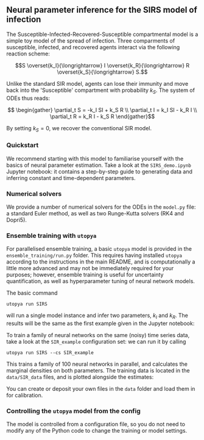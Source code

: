 Neural parameter inference for the SIRS model of infection
---
The Susceptible-Infected-Recovered-Susceptible compartmental
model is a simple toy model of the spread of infection. Three comparments of susceptible, infected, and recovered agents 
interact via the following reaction scheme:

$$S \overset{k_I}{\longrightarrow} I \overset{k_R}{\longrightarrow} R \overset{k_S}{\longrightarrow} S.$$

Unlike the standard SIR model, agents can lose their immunity and move back into the 'Susceptible' compartment with 
probability $k_S$. The system of ODEs thus reads:

$$ \begin{gather} \partial_t S = -k_I SI + k_S R \\ 
\partial_t I = k_I SI - k_R I \\ 
\partial_t R = k_R I - k_S R 
\end{gather}$$

By setting $k_S=0$, we recover the conventional SIR model.

### Quickstart
We recommend starting with this model to familiarise yourself with the 
basics of neural parameter estimation. Take a look at the `SIRS_demo.ipynb` Jupyter notebook: it
contains a step-by-step guide to generating data and inferring constant and time-dependent parameters.

### Numerical solvers
We provide a number of numerical solvers for the ODEs in the `model.py` file: a standard Euler method, as well as two
Runge-Kutta solvers (RK4 and Dopri5).

### Ensemble training with `utopya`
For parallelised ensemble training, a basic `utopya` model is provided in the `ensemble_training/run.py` folder. 
This requires having installed `utopya` according to the instructions in the main README, and is computationally a little more advanced and may not be
immediately required for your purposes; however, ensemble training is useful for uncertainty quantification, as well as 
hyperparameter tuning of neural network models.

The basic command
```commandline
utopya run SIRS
```
will run a single model instance and infer two parameters, $k_I$ and $k_R$. The results will be the same as the first 
example given in the Jupyter notebook:

To train a family of neural networks on the same (noisy) time series data, take a look at the `SIR_example`
configuration set: we can run it by calling
```commandline
utopya run SIRS --cs SIR_example
```
This trains a family of 100 neural networks in parallel, and calculates the marginal
densities on both parameters. The training data is located in the `data/SIR_data` files, and 
is plotted alongside the estimates:

You can create or deposit your own files in the `data` folder and load them in for calibration.

### Controlling the `utopya` model from the config
The model is controlled from a configuration file, so you do not need to modify any of the Python code
to change the training or model settings.
